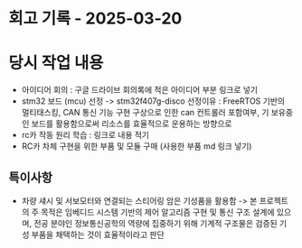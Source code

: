 # 회고 기록 - 2025-03-20

# 당시 작업 내용
- 아이디어 회의 : 구글 드라이브 회의록에 적은 아이디어 부분 링크로 넣기
- stm32 보드 (mcu) 선정
	-> stm32f407g-disco 선정이유 : FreeRTOS 기반의 멀티태스킹, CAN 통신 기능 구현 구상으로 인한 can 컨트롤러 포함여부, 기	보유중인 보드를 활용함으로써 리소스를 효율적으로 운용하는 방향으로 
- rc카 작동 원리 학습 : 링크로 내용 적기
- RC카 차체 구현을 위한 부품 및 모듈 구매 (사용한 부품 md 링크 넣기)

## 특이사항
- 차량 섀시 및 서보모터와 연결되는 스티어링 암은 기성품을 활용함
	-> 본 프로젝트의 주 목적은 임베디드 시스템 기반의 제어 알고리즘 구현 및 통신 구조 설계에 있으며, 
	전공 분야인 정보통신공학의 역량에 집중하기 위해 기계적 구조물은 검증된 기성 부품을 채택하는 것이 효율적이라고 판단